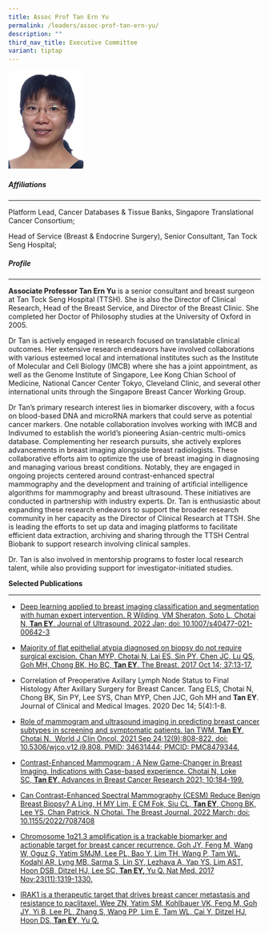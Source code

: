 ```yaml
---
title: Assoc Prof Tan Ern Yu
permalink: /leaders/assoc-prof-tan-ern-yu/
description: ""
third_nav_title: Executive Committee
variant: tiptap
---
```

<div class="isomer-image-wrapper"><img style="width:150px" height="auto" width="100%" src="/images/Leaders/tan ern yu.png"></div><h5>Affiliations</h5><hr><p>Platform Lead, Cancer Databases &amp; Tissue Banks, Singapore Translational Cancer Consortium;</p><p>Head of Service (Breast &amp; Endocrine Surgery), Senior Consultant, Tan Tock Seng Hospital;</p><h5>Profile</h5><hr><p><strong>Associate Professor Tan Ern Yu</strong> is a senior consultant and breast surgeon at Tan Tock Seng Hospital (TTSH). She is also the Director of Clinical Research, Head of the Breast Service, and Director of the Breast Clinic. She completed her Doctor of Philosophy studies at the University of Oxford in 2005.</p><p>Dr Tan is actively engaged in research focused on translatable clinical outcomes. Her extensive research endeavors have involved collaborations with various esteemed local and international institutes such as the Institute of Molecular and Cell Biology (IMCB) where she has a joint appointment, as well as the Genome Institute of Singapore, Lee Kong Chian School of Medicine, National Cancer Center Tokyo, Cleveland Clinic, and several other international units through the Singapore Breast Cancer Working Group.</p><p>Dr Tan’s primary research interest lies in biomarker discovery, with a focus on blood-based DNA and microRNA markers that could serve as potential cancer markers. One notable collaboration involves working with IMCB and Indivumed to establish the world’s pioneering Asian-centric multi-omics database. Complementing her research pursuits, she actively explores advancements in breast imaging alongside breast radiologists. These collaborative efforts aim to optimize the use of breast imaging in diagnosing and managing various breast conditions. Notably, they are engaged in ongoing projects centered around contrast-enhanced spectral mammography and the development and training of artificial intelligence algorithms for mammography and breast ultrasound. These initiatives are conducted in partnership with industry experts.&nbsp;Dr. Tan is enthusiastic about expanding these research endeavors to support the broader research community in her capacity as the Director of Clinical Research at TTSH. She is leading the efforts to set up data and imaging platforms to facilitate efficient data extraction, archiving and sharing through the TTSH Central Biobank to support research involving clinical samples.</p><p>Dr. Tan is also involved in mentorship programs to foster local research talent, while also providing support for investigator-initiated studies.</p><p><strong>Selected Publications</strong></p><hr><ul data-tight="true" class="tight"><li><p><a href="https://pubmed.ncbi.nlm.nih.gov/35000127/" rel="noopener noreferrer nofollow" target="_blank">Deep learning applied to breast imaging classification and segmentation with human expert intervention. R Wilding, VM Sheraton, Soto L, Chotai N,&nbsp;</a><strong><a href="https://pubmed.ncbi.nlm.nih.gov/35000127/" rel="noopener noreferrer nofollow" target="_blank">Tan EY</a></strong><a href="https://pubmed.ncbi.nlm.nih.gov/35000127/" rel="noopener noreferrer nofollow" target="_blank">. Journal of Ultrasound. 2022 Jan; doi: 10.1007/s40477-021-00642-3</a></p></li><li><p><a href="https://pubmed.ncbi.nlm.nih.gov/29040892/" rel="noopener noreferrer nofollow" target="_blank">Majority of flat epithelial atypia diagnosed on biopsy do not require surgical excision. Chan MYP, Chotai N, Lai ES, Sin PY, Chen JC, Lu QS, Goh MH, Chong BK, Ho BC,&nbsp;</a><strong><a href="https://pubmed.ncbi.nlm.nih.gov/29040892/" rel="noopener noreferrer nofollow" target="_blank">Tan EY</a></strong><a href="https://pubmed.ncbi.nlm.nih.gov/29040892/" rel="noopener noreferrer nofollow" target="_blank">. The Breast. 2017 Oct 14; 37:13-17.</a></p></li><li><p>Correlation of Preoperative Axillary Lymph Node Status to Final Histology After Axillary Surgery for Breast Cancer. Tang ELS, Chotai N, Chong BK, Sin PY, Lee SYS, Chan MYP, Chen JJC, Goh MH and&nbsp;<strong>Tan EY</strong>. Journal of Clinical and Medical Images. 2020 Dec 14; 5(4):1-8.</p></li><li><p><a href="https://pubmed.ncbi.nlm.nih.gov/34631444/" rel="noopener noreferrer nofollow" target="_blank">Role of mammogram and ultrasound imaging in predicting breast cancer subtypes in screening and symptomatic patients. Ian TWM,&nbsp;</a><strong><a href="https://pubmed.ncbi.nlm.nih.gov/34631444/" rel="noopener noreferrer nofollow" target="_blank">Tan EY</a></strong><a href="https://pubmed.ncbi.nlm.nih.gov/34631444/" rel="noopener noreferrer nofollow" target="_blank">, Chotai N.&nbsp; World J Clin Oncol. 2021 Sep 24;12(9):808-822. doi: 10.5306/wjco.v12.i9.808. PMID: 34631444; PMCID: PMC8479344.</a></p></li><li><p><a href="https://www.scirp.org/journal/paperinformation.aspx?paperid=112360" rel="noopener noreferrer nofollow" target="_blank">Contrast-Enhanced Mammogram : A New Game-Changer in Breast Imaging. Indications with Case-based experience. Chotai N, Loke SC,&nbsp;</a><strong><a href="https://www.scirp.org/journal/paperinformation.aspx?paperid=112360" rel="noopener noreferrer nofollow" target="_blank">Tan EY</a></strong><a href="https://www.scirp.org/journal/paperinformation.aspx?paperid=112360" rel="noopener noreferrer nofollow" target="_blank">. Advances in Breast Cancer Research 2021; 10:184-199.</a></p></li><li><p><a href="https://pubmed.ncbi.nlm.nih.gov/35711887/" rel="noopener noreferrer nofollow" target="_blank">Can Contrast-Enhanced Spectral Mammography (CESM) Reduce Benign Breast Biopsy? A Ling, H MY Lim, E CM Fok, Siu CL,&nbsp;</a><strong><a href="https://pubmed.ncbi.nlm.nih.gov/35711887/" rel="noopener noreferrer nofollow" target="_blank">Tan EY</a></strong><a href="https://pubmed.ncbi.nlm.nih.gov/35711887/" rel="noopener noreferrer nofollow" target="_blank">, Chong BK, Lee YS, Chan Patrick, N Chotai. The Breast Journal. 2022 March; doi: 10.1155/2022/7087408</a></p></li><li><p><a href="https://pubmed.ncbi.nlm.nih.gov/28967919/" rel="noopener noreferrer nofollow" target="_blank">Chromosome 1q21.3 amplification is a trackable biomarker and actionable target for breast cancer recurrence.&nbsp;Goh JY, Feng M, Wang W, Oguz G, Yatim SMJM, Lee PL, Bao Y, Lim TH, Wang P, Tam WL, Kodahl AR, Lyng MB, Sarma S, Lin SY, Lezhava A, Yap YS, Lim AST, Hoon DSB, Ditzel HJ, Lee SC,&nbsp;</a><strong><a href="https://pubmed.ncbi.nlm.nih.gov/28967919/" rel="noopener noreferrer nofollow" target="_blank">Tan EY,</a></strong><a href="https://pubmed.ncbi.nlm.nih.gov/28967919/" rel="noopener noreferrer nofollow" target="_blank">&nbsp;Yu Q.&nbsp;Nat Med. 2017 Nov;23(11):1319-1330.</a></p></li><li><p><a href="https://pubmed.ncbi.nlm.nih.gov/26503059/" rel="noopener noreferrer nofollow" target="_blank">IRAK1 is a therapeutic target that drives breast cancer metastasis and resistance to paclitaxel.&nbsp;Wee ZN, Yatim SM, Kohlbauer VK, Feng M, Goh JY, Yi B, Lee PL, Zhang S, Wang PP, Lim E, Tam WL, Cai Y, Ditzel HJ, Hoon DS,&nbsp;</a><strong><a href="https://pubmed.ncbi.nlm.nih.gov/26503059/" rel="noopener noreferrer nofollow" target="_blank">Tan EY</a></strong><a href="https://pubmed.ncbi.nlm.nih.gov/26503059/" rel="noopener noreferrer nofollow" target="_blank">, Yu Q.</a></p></li></ul><p></p>